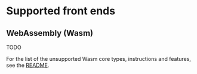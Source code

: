 # Supported front ends

## WebAssembly (Wasm)

TODO

For the list of the unsupported Wasm core types, instructions and features, see the
[README](https://github.com/0xMiden/compiler/frontend-wasm/README.md).
